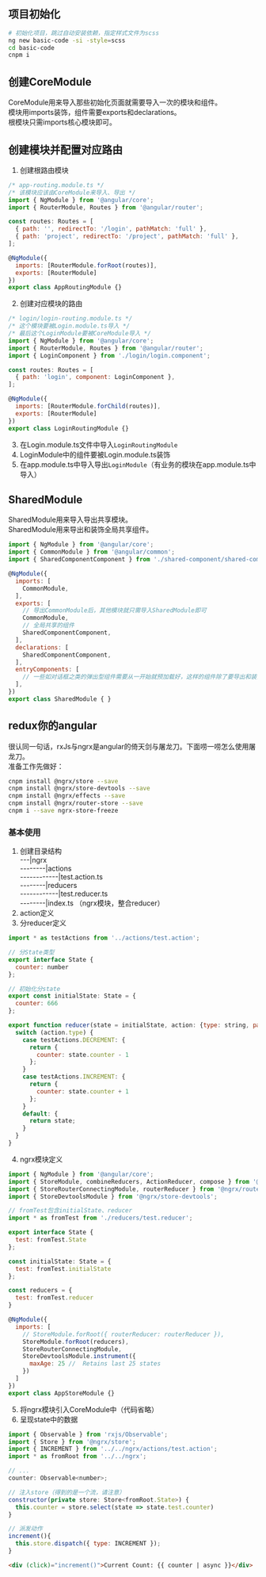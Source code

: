 ## 项目初始化
```bash
# 初始化项目，跳过自动安装依赖，指定样式文件为scss
ng new basic-code -si -style=scss
cd basic-code
cnpm i
```

## 创建CoreModule
CoreModule用来导入那些初始化页面就需要导入一次的模块和组件。  
模块用imports装饰，组件需要exports和declarations。  
根模块只需imports核心模块即可。 

## 创建模块并配置对应路由

1. 创建根路由模块  
```js
/* app-routing.module.ts */
/* 该模块应该由CoreModule来导入、导出 */
import { NgModule } from '@angular/core';
import { RouterModule, Routes } from '@angular/router';

const routes: Routes = [
  { path: '', redirectTo: '/login', pathMatch: 'full' },
  { path: 'project', redirectTo: '/project', pathMatch: 'full' },
];

@NgModule({
  imports: [RouterModule.forRoot(routes)],
  exports: [RouterModule]
})
export class AppRoutingModule {}
```

2. 创建对应模块的路由  
```js
/* login/login-routing.module.ts */
/* 这个模块要被Login.module.ts导入 */
/* 最后这个LoginModule要被CoreModule导入 */
import { NgModule } from '@angular/core';
import { RouterModule, Routes } from '@angular/router';
import { LoginComponent } from './login/login.component';

const routes: Routes = [
  { path: 'login', component: LoginComponent },
];

@NgModule({
  imports: [RouterModule.forChild(routes)],
  exports: [RouterModule]
})
export class LoginRoutingModule {}
```
3. 在Login.module.ts文件中导入`LoginRoutingModule`  
4. LoginModule中的组件要被Login.module.ts装饰  
5. 在app.module.ts中导入导出`LoginModule`（有业务的模块在app.module.ts中导入）  

## SharedModule
SharedModule用来导入导出共享模块。  
SharedModule用来导出和装饰全局共享组件。  

```js
import { NgModule } from '@angular/core';
import { CommonModule } from '@angular/common';
import { SharedComponentComponent } from './shared-component/shared-component.component';

@NgModule({
  imports: [
    CommonModule,
  ],
  exports: [
    // 导出CommonModule后，其他模块就只需导入SharedModule即可
    CommonModule,
    // 全局共享的组件
    SharedComponentComponent,
  ],
  declarations: [
    SharedComponentComponent,
  ],
  entryComponents: [
    // 一些如对话框之类的弹出型组件需要从一开始就预加载好，这样的组件除了要导出和装饰，还需要在这里占位
  ],
})
export class SharedModule { }
```

## redux你的angular
很认同一句话，rxJs与ngrx是angular的倚天剑与屠龙刀。下面唠一唠怎么使用屠龙刀。  
准备工作先做好：
```bash
cnpm install @ngrx/store --save
cnpm install @ngrx/store-devtools --save
cnpm install @ngrx/effects --save
cnpm install @ngrx/router-store --save
cnpm i --save ngrx-store-freeze
```  

### 基本使用
1. 创建目录结构  
---|ngrx  
--------|actions  
------------|test.action.ts  
--------|reducers  
------------|test.reducer.ts  
--------|index.ts （ngrx模块，整合reducer）    
2. action定义  
3. 分reducer定义
```js
import * as testActions from '../actions/test.action';

// 分State类型
export interface State {
  counter: number
};

// 初始化分state
export const initialState: State = {
  counter: 666
};

export function reducer(state = initialState, action: {type: string, payload: any} ): State {
  switch (action.type) {
    case testActions.DECREMENT: {
      return {
        counter: state.counter - 1
      };
    }
    case testActions.INCREMENT: {
      return {
        counter: state.counter + 1
      };
    }
    default: {
      return state;
    }
  }
}
```  
4. ngrx模块定义  
```js
import { NgModule } from '@angular/core';
import { StoreModule, combineReducers, ActionReducer, compose } from '@ngrx/store';
import { StoreRouterConnectingModule, routerReducer } from '@ngrx/router-store';
import { StoreDevtoolsModule } from '@ngrx/store-devtools';

// fromTest包含initialState、reducer
import * as fromTest from './reducers/test.reducer';

export interface State {
  test: fromTest.State
};

const initialState: State = {
  test: fromTest.initialState
};

const reducers = {
  test: fromTest.reducer
}

@NgModule({
  imports: [
    // StoreModule.forRoot({ routerReducer: routerReducer }),
    StoreModule.forRoot(reducers),
    StoreRouterConnectingModule,
    StoreDevtoolsModule.instrument({
      maxAge: 25 //  Retains last 25 states
    })
  ]
})
export class AppStoreModule {}
```  
5. 将ngrx模块引入CoreModule中（代码省略）  
6. 呈现state中的数据  
```js
import { Observable } from 'rxjs/Observable';
import { Store } from '@ngrx/store';
import { INCREMENT } from '../../ngrx/actions/test.action';
import * as fromRoot from '../../ngrx';

// ...
counter: Observable<number>;

// 注入store（得到的是一个流，请注意）
constructor(private store: Store<fromRoot.State>) {
  this.counter = store.select(state => state.test.counter)
}

// 派发动作
increment(){
  this.store.dispatch({ type: INCREMENT });
}
```  

```html
<div (click)="increment()">Current Count: {{ counter | async }}</div>
```



